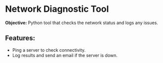 # Network Diagnostic Tool
**Objective:** Python tool that checks the network status and logs any issues.
## Features:
- Ping a server to check connectivity.
- Log results and send an email if the server is down.
